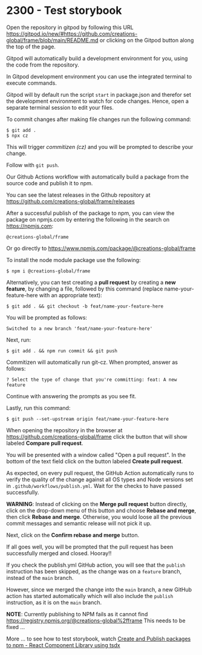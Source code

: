 # 2300 - Test storybook

Open the repository in gitpod by following this URL https://gitpod.io/new/#https://github.com/creations-global/frame/blob/main/README.md or clicking on the Gitpod button along the top of the page.

Gitpod will automatically build a development environment for you, using the code from the repository.

In Gitpod development environment you can use the integrated terminal to execute commands.

Gitpod will by default run the script ```start``` in package.json and therefor set the development environment to watch for code changes. Hence, open a separate terminal session to edit your files.

To commit changes after making file changes run the following command:

```
$ git add .
$ npx cz
```

This will trigger *commitizen (cz)* and you will be prompted to describe your change. 

Follow with ```git push```.

Our Github Actions workflow with automatically build a package from the source code and publish it to npm.

You can see the latest releases in the Github repository at https://github.com/creations-global/frame/releases

After a successful publish of the package to npm, you can view the package on npmjs.com by entering the following in the search on https://npmjs.com:

```
@creations-global/frame
```

Or go directly to https://www.npmjs.com/package/@creations-global/frame

To install the node module package use the following:

```
$ npm i @creations-global/frame
```

Alternatively, you can test creating a **pull request** by creating a **new feature**, by changing a file, followed by this command (replace name-your-feature-here with an appropriate text):

```
$ git add . && git checkout -b feat/name-your-feature-here
```

You will be prompted as follows:

```
Switched to a new branch 'feat/name-your-feature-here'
```

Next, run:

```
$ git add . && npm run commit && git push
```

Commitizen will automatically run git-cz. When prompted, answer as follows:

```
? Select the type of change that you're committing: feat: A new feature
```

Continue with answering the prompts as you see fit.

Lastly, run this command:

```
$ git push --set-upstream origin feat/name-your-feature-here
```

When opening the repository in the browser at https://github.com/creations-global/frame click the button that will show labeled **Compare pull request**.

You will be presented with a window called "Open a pull request". In the bottom of the text field click on the button labeled **Create pull request**.

As expected, on every pull request, the GitHub Action automatically runs to verify the quality of the change against all OS types and Node versions set in ```.github/workflows/publish.yml```. Wait for the checks to have passed successfully.

**WARNING**: Instead of clicking on the **Merge pull request** button directly, click on the drop-down menu of this button and choose **Rebase and merge**, then click **Rebase and merge**. Otherwise, you would loose all the previous commit messages and semantic release will not pick it up.

Next, click on the **Confirm rebase and merge** button.

If all goes well, you will be prompted that the pull request has been successfully merged and closed. Hooray!!

If you check the publish.yml GitHub action, you will see that the ```publish``` instruction has been skipped, as the change was on a ```feature``` branch, instead of the ```main``` branch.

However, since we merged the change into the ```main``` branch, a new GitHub action has started automatically which will also include the ```publish``` instruction, as it is on the ```main``` branch.

**NOTE**: Currently publishing to NPM fails as it cannot find https://registry.npmjs.org/@creations-global%2fframe  This needs to be fixed ...

More ... to see how to test storybook, watch [Create and Publish packages to npm - React Component Library using tsdx](https://www.youtube.com/watch?v=aVFasPXkyRE)
